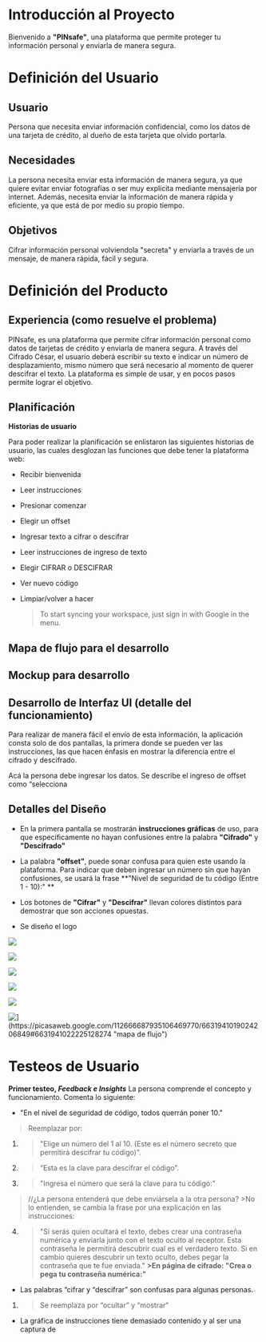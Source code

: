 # **Introducción al Proyecto**
Bienvenido a **"PINsafe"**,  una plataforma que permite proteger tu información personal y enviarla de manera segura.


# **Definición del Usuario**
## **Usuario**


Persona que necesita enviar información confidencial, como los datos de una tarjeta de crédito, al dueño de esta tarjeta que olvido portarla.


## **Necesidades**

La persona necesita enviar esta información de manera segura, ya que quiere evitar enviar fotografías o ser muy explícita mediante mensajería por internet. Además, necesita enviar la información de manera rápida y eficiente, ya que está de por medio su propio tiempo.

## **Objetivos**

Cifrar información personal volviendola "secreta" y enviarla a través de un mensaje, de manera rápida, fácil y segura.
# **Definición del Producto**


## **Experiencia (como resuelve el problema)**

PINsafe, es una plataforma que permite cifrar información personal como datos de tarjetas de crédito y enviarla de manera segura. A través del Cifrado César, el usuario deberá escribir su texto e indicar un número de desplazamiento, mismo número que será necesario al momento de querer descifrar el texto. La plataforma es simple de usar, y en pocos pasos  permite lograr el objetivo.

## **Planificación**
**Historias de usuario**

Para poder realizar la planificación se enlistaron las siguientes historias de usuario, las cuales desglozan las funciones que debe tener la plataforma web:
- Recibir bienvenida

- Leer instrucciones

- Presionar comenzar

- Elegir un offset

- Ingresar texto a cifrar o descifrar

- Leer instrucciones de ingreso de texto

- Elegir CIFRAR o DESCIFRAR

- Ver nuevo código

- Limpiar/volver a hacer

	> To start syncing your workspace, just sign in with Google in the menu.


## Mapa de flujo para el desarrollo



## Mockup para desarrollo 


## **Desarrollo de Interfaz UI (detalle del funcionamiento)**

Para realizar de manera fácil el envío de esta información, la aplicación consta solo de dos pantallas, la primera donde se pueden ver las instrucciones, las que hacen énfasis en mostrar la diferencia entre el cifrado y descifrado.


Acá la persona debe ingresar los datos. Se describe el ingreso de offset como “selecciona
## Detalles del Diseño
- En la primera pantalla se mostrarán **instrucciones gráficas** de uso, para que especificamente no hayan confusiones entre la palabra **"Cifrado"** y **"Descifrado"**

- La palabra **"offset"**, puede sonar confusa para quien este usando la plataforma. Para indicar que deben ingresar un número sin que hayan confusiones, se usará la frase **"Nivel de seguridad de tu código (Entre 1 - 10):" **
- Los botones de **"Cifrar"** y **"Descifrar"** llevan colores distintos para demostrar que son acciones opuestas.
- Se diseño el logo

![
](https://lh3.googleusercontent.com/gVouBCGLFdVM81GfTmjpnuXVjXTB6am_6TYIGFUa05m3duEhjY7J-v1-e51TNK5caJ_D7x-pHLo3 "mapa")



![
](https://lh3.googleusercontent.com/U063yylLq-ycBAejNpqiIrgtSkY7BiQ9f1LLrViNn53-nX6vqINdH9WMxULgHIUZxdV24elEKL0P "usuario")


![
](https://lh3.googleusercontent.com/eaWiUBWb7WNF6Nj4L2w6BIumiwF-BocvLZGh1tOhc2P2d-8NLCjSlg0DhZpsIWMNePAisKT5EkWP "mockup2y3")


![
](https://lh3.googleusercontent.com/DFmIRfbsguZ6gFutI_bcSDLJrzQLPTm2WxH9_C7N2O0YUfKLW_3rs8p2frUOt8PiGTuATjUEOgpv "mockup1")



![
](https://lh3.googleusercontent.com/5qT_kcLx-JCQDi0nwyPYG2YXTGu5PZkphnIpHGL0NjYmtXVn5SZqXU8kH3K4FCtKI3ZSZpo1nruU "mockup1b")



![\](https://picasaweb.google.com/112666687935106469770/6631941019024206849#6631941022225128274 "mapa de flujo")](https://lh3.googleusercontent.com/cNeJhxqnJySwTb7p8cagwBF7YxOiZSdSZJGzR8m2cS-2eazMfyWGvbYxdf2nVyj7mGpNvVImq8i0)
# Testeos de Usuario

**Primer testeo, ***Feedback e Insights*****
La persona comprende el concepto y funcionamiento. Comenta lo siguiente:

- "En el nivel de seguridad de código, todos querrán poner 10."

>Reemplazar por: 
1. >"Elige un número del 1 al 10. (Este es el número secreto que permitirá descifrar tu código)".

2. >“Esta es la clave para descifrar el código”. 
 
3. >"Ingresa el número que será la clave para tu código:"

>//¿La persona entenderá que debe enviársela a la otra persona?
		>No lo entienden, se cambia la frase por una explicación en las instrucciones:
4. >"Si serás quien ocultará el texto, debes crear una contraseña numérica y enviarla junto con el texto oculto al receptor. Esta contraseña le permitirá descubrir cual es el verdadero texto.
		Si en cambio quieres descubrir un texto oculto, debes pegar la contraseña que te fue enviada."
		**>En página de cifrado: "Crea o pega tu contraseña numérica:"**

- Las palabras “cifrar y “descifrar” son confusas para algunas personas.

1. >Se reemplaza por “ocultar” y “mostrar“

- La gráfica de instrucciones tiene demasiado contenido y al ser una captura de 
 



<!--stackedit_data:
eyJoaXN0b3J5IjpbMTA2MzQzMzM3MSwzODQ4NTg1NjEsMTIzMz
c4ODk0MywtMTIzMjg3NzgzNywtNzU2Njk4OTA2LC0xNzQ1MDY4
NzAyLDUxMDk0Nzk0Myw2MDQ4OTIxNzIsMTQ4NDM5OTUyOSwtMj
Y4NjU5Njc5LDkzNDM0OTQ3NiwtMTA5MTExOTM0MywtMTQyOTI2
MDksMTg2MjM4MDAzMSwtNzIxNjYyNTAyXX0=
-->